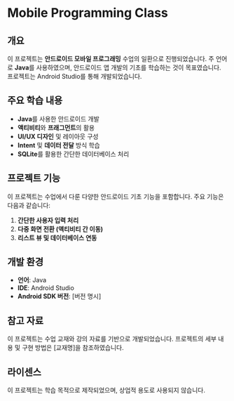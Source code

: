 # Mobile Programming Class
## 개요
이 프로젝트는 **안드로이드 모바일 프로그래밍** 수업의 일환으로 진행되었습니다. 주 언어로 **Java**를 사용하였으며, 안드로이드 앱 개발의 기초를 학습하는 것이 목표였습니다. 프로젝트는 Android Studio를 통해 개발되었습니다.

## 주요 학습 내용
- **Java**를 사용한 안드로이드 개발
- **액티비티**와 **프래그먼트**의 활용
- **UI/UX 디자인** 및 레이아웃 구성
- **Intent** 및 **데이터 전달** 방식 학습
- **SQLite**를 활용한 간단한 데이터베이스 처리

## 프로젝트 기능
이 프로젝트는 수업에서 다룬 다양한 안드로이드 기초 기능을 포함합니다. 주요 기능은 다음과 같습니다:
1. **간단한 사용자 입력 처리**
2. **다중 화면 전환 (액티비티 간 이동)**
3. **리스트 뷰 및 데이터베이스 연동**

## 개발 환경
- **언어**: Java
- **IDE**: Android Studio
- **Android SDK 버전**: [버전 명시]

## 참고 자료
이 프로젝트는 수업 교재와 강의 자료를 기반으로 개발되었습니다. 프로젝트의 세부 내용 및 구현 방법은 [교재명]을 참조하였습니다.

## 라이센스
이 프로젝트는 학습 목적으로 제작되었으며, 상업적 용도로 사용되지 않습니다.
